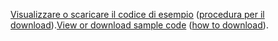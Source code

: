 <span data-ttu-id="c4fcc-101">[Visualizzare o scaricare il codice di esempio](https://github.com/dotnet/AspNetCore.Docs/tree/master/aspnetcore/tutorials/first-mvc-app/start-mvc/sample) ([procedura per il download](xref:index#how-to-download-a-sample)).</span><span class="sxs-lookup"><span data-stu-id="c4fcc-101">[View or download sample code](https://github.com/dotnet/AspNetCore.Docs/tree/master/aspnetcore/tutorials/first-mvc-app/start-mvc/sample) ([how to download](xref:index#how-to-download-a-sample)).</span></span>